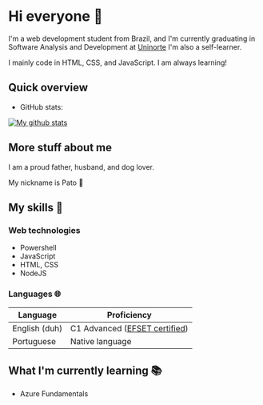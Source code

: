 # Hi everyone :wave:

I'm a web development student from Brazil, and I'm currently graduating in Software Analysis and Development at [Uninorte](https://www.uninorteac.edu.br/) I'm also a self-learner.

I mainly code in HTML, CSS, and JavaScript. I am always learning!  

## Quick overview
* GitHub stats:  
<a href="https://github.com/anuraghazra/github-readme-stats">
  <img align="center" src="https://github-readme-stats.anuraghazra1.vercel.app/api?username=renatopejon&show_icons=true&theme=dark&line_height=27&include_all_commits=true" alt="My github stats" />
</a>  


## More stuff about me

I am a proud father, husband, and dog lover.

My nickname is Pato 🦆

## My skills 📜

### Web technologies

- Powershell
- JavaScript
- HTML, CSS
- NodeJS

### Languages 🌐

| Language      | Proficiency                                                               |
| ------------- | ------------------------------------------------------------------------- |
| English (duh) | C1 Advanced ([EFSET certified](https://efset.org/cert/Yv9Yyq))            |
| Portuguese    | Native language                                                           |

## What I'm currently learning 📚

- Azure Fundamentals
